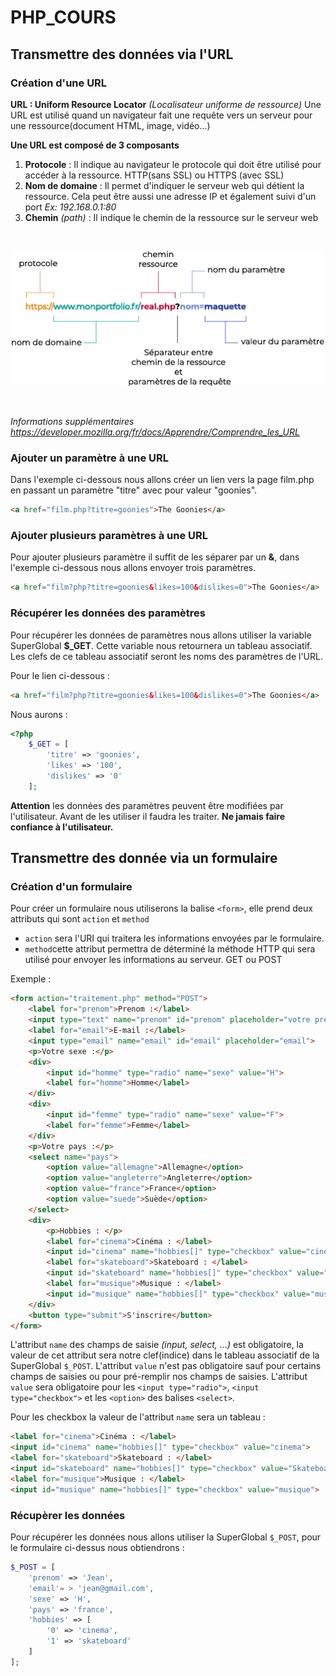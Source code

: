 # PHP_COURS
## Transmettre des données via l'URL
### Création d'une URL 
**URL : Uniform Resource Locator** *(Localisateur uniforme de ressource)*
Une URL est utilisé quand un navigateur fait une requête vers un serveur pour une ressource(document HTML, image, vidéo...)

**Une URL est composé de 3 composants**

1. **Protocole** : Il indique au navigateur le protocole qui doit être utilisé pour accéder à la ressource. HTTP(sans SSL) ou HTTPS (avec SSL)
2. **Nom de domaine** : Il permet d'indiquer le serveur web qui détient la ressource. Cela peut être aussi une adresse IP et également suivi d'un port *Ex: 192.168.0.1:80*
3. **Chemin** *(path)* : Il indique le chemin de la ressource sur le serveur web 

<br>
<p align="center">
    <img width="500" src="assets/url.png">
</p>
<br>

*Informations supplémentaires <https://developer.mozilla.org/fr/docs/Apprendre/Comprendre_les_URL>*

### Ajouter un paramètre à une URL

Dans l'exemple ci-dessous nous allons créer un lien vers la page film.php en passant un paramètre "titre" avec pour valeur "goonies".

```html
<a href="film.php?titre=goonies">The Goonies</a>
```

### Ajouter plusieurs paramètres à une URL

Pour ajouter plusieurs paramètre il suffit de les séparer par un **&**, dans l'exemple ci-dessous nous allons envoyer trois paramètres.

```html
<a href="film?php?titre=goonies&likes=100&dislikes=0">The Goonies</a>
```

### Récupérer les données des paramètres

Pour récupérer les données de paramètres nous allons utiliser la variable SuperGlobal **$_GET**. Cette variable nous retournera un tableau associatif. Les clefs de ce tableau associatif seront les noms des paramètres de l'URL.

Pour le lien ci-dessous :

```html
<a href="film?php?titre=goonies&likes=100&dislikes=0">The Goonies</a>
```

Nous aurons :

```php
<?php
    $_GET = [
        'titre' => 'goonies',
        'likes' => '100',
        'dislikes' => '0'
    ];
```

**Attention** les données des paramètres peuvent être modifiées par l'utilisateur. Avant de les utiliser il faudra les traiter.
**Ne jamais faire confiance à l'utilisateur.**

## Transmettre des donnée via un formulaire

### Création d'un formulaire

Pour créer un formulaire nous utiliserons la balise `<form>`, elle prend deux attributs qui sont `action` et `method`

* `action` sera l'URI qui traitera les informations envoyées par le formulaire.
* `method`cette attribut permettra de déterminé la méthode HTTP qui sera utilisé pour envoyer les informations au serveur. GET ou POST

Exemple : 

```html
<form action="traitement.php" method="POST">
    <label for="prenom">Prenom :</label>
    <input type="text" name="prenom" id="prenom" placeholder="votre prenom">
    <label for="email">E-mail :</label>
    <input type="email" name="email" id="email" placeholder="email">
    <p>Votre sexe :</p>
    <div>
        <input id="homme" type="radio" name="sexe" value="H">
        <label for="homme">Homme</label>
    </div>
    <div>
        <input id="femme" type="radio" name="sexe" value="F">
        <label for="femme">Femme</label>
    </div>  
    <p>Votre pays :</p>
    <select name="pays">
        <option value="allemagne">Allemagne</option>
        <option value="angleterre">Angleterre</option>
        <option value="france">France</option>
        <option value="suede">Suède</option>
    </select>
    <div>
        <p>Hobbies : </p>
        <label for="cinema">Cinéma : </label>
        <input id="cinema" name="hobbies[]" type="checkbox" value="cinema">
        <label for="skateboard">Skateboard : </label>
        <input id="skateboard" name="hobbies[]" type="checkbox" value="Skateboard">
        <label for="musique">Musique : </label>
        <input id="musique" name="hobbies[]" type="checkbox" value="musique"> 
    </div>
    <button type="submit">S'inscrire</button>
</form>
```

L'attribut `name` des champs de saisie *(input, select, ...)* est obligatoire, la valeur de cet attribut sera notre clef(indice) dans le tableau associatif de la SuperGlobal `$_POST`. L'attribut `value` n'est pas obligatoire sauf pour certains champs de saisies ou pour pré-remplir nos champs de saisies. L'attribut `value` sera obligatoire pour les `<input type="radio">`, `<input type="checkbox">` et les `<option>` des balises `<select>`. 

Pour les checkbox la valeur de l'attribut `name` sera un tableau : 
```html 
<label for="cinema">Cinéma : </label>
<input id="cinema" name="hobbies[]" type="checkbox" value="cinema">
<label for="skateboard">Skateboard : </label>
<input id="skateboard" name="hobbies[]" type="checkbox" value="Skateboard">
<label for="musique">Musique : </label>
<input id="musique" name="hobbies[]" type="checkbox" value="musique"> 
```

### Récupèrer les données

Pour récupérer les données nous allons utiliser la SuperGlobal `$_POST`, pour le formulaire ci-dessus nous obtiendrons :

```php
$_POST = [
    'prenom' => 'Jean',
    'email'= > 'jean@gmail.com',
    'sexe' => 'H',
    'pays' => 'france',
    'hobbies' => [
        '0' => 'cinema',
        '1' => 'skateboard'
    ]
];